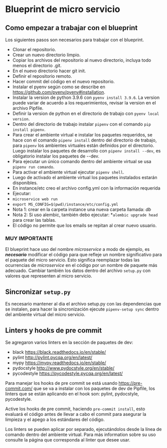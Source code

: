 # Blueprint de micro servicio



## Como empezar a trabajar con el blueprint

Los siguientes pasos son necesarios para trabajar con el blueprint.

* Clonar el repositorio.
* Crear un nuevo directorio limpio.
* Copiar los archivos del repositorio al nuevo directorio, incluya todo menos el directorio .git.
* En el nuevo directorio hacer git init.
* Definir el repositorio remoto.
* Hacer commit del código en el nuevo repositorio.
* Instalar el pyenv según como se describe en https://github.com/pyenv/pyenv#installation.
* Instalar la version de python 3.9.6 con `pyenv install 3.9.6`. La version puede variar de acuerdo a los requerimientos,
  revisar la version en el archivo Pipfile.
* Definir la version de python en el directorio de trabajo con `pyenv local version`.
* Dentro del directorio de trabajo instalar `pipenv` con el comando `pip install pipenv`.
* Para crear el ambiente virtual e instalar los paquetes requeridos, se hace con el comando `pipenv install` dentro del
  directorio de trabajo, para `pipenv` los ambientes virtuales están definidos por el directorio. Luego instalar los
  paquetes de desarrollo con `pipenv install --dev`, es obligatorio instalar los paquetes de --dev.
* Para ejecutar un único comando dentro del ambiente virtual se usa `pipenv run comando`.
* Para activar el ambiente virtual ejecutar `pipenv shell`.
* Luego de activado el ambiente virtual los paquetes instalados estarán disponibles.
* En instance/etc creo el archivo config.yml con la información requerida
* Ejecutar: 
* `microservice web run`
* `export MS_CONFIG=$(pwd)/instance/etc/config.yml`
* Nota 1: crear en la carpeta instance una nueva carpeta llamada: *db*
* Nota 2: Si uso alembic, también debo ejecutar: *`alembic upgrade head` para crear las tablas.
* El código no permite que los emails se repitan al crear nuevo usuario. 

### MUY IMPORTANTE

El blueprint hace uso del nombre _microservice_ a modo de ejemplo, es **_necesario_** modificar el código para que refleje
un nombre significativo para el paquete del micro servicio. Esto significa reemplazar todas las ocurrencias de _microservice_
en el código por un nombre de paquete más adecuado. Cambiar también los datos dentro del archivo `setup.py` con valores
que representen al micro servicio.

## Sincronizar `setup.py`

Es necesario mantener al dia el archivo setup.py con las dependencias que se instalen, para hacer la sincronización
ejecute `pipenv-setup sync` dentro del ambiente virtual del micro servicio.

## Linters y hooks de pre commit

Se agregaron varios linters en la sección de paquetes de dev:

* black https://black.readthedocs.io/en/stable/
* pylint http://pylint.pycqa.org/en/latest/
* mypy https://mypy.readthedocs.io/en/stable/
* pydocstyle http://www.pydocstyle.org/en/stable/
* pycodestyle https://pycodestyle.pycqa.org/en/latest/

Para manejar los hooks de pre commit se está usando https://pre-commit.com/ que se va a instalar con los paquetes de dev
de Pipfile, los linters que se están aplicando en el hook son: pylint, pydocstyle, pycodestyle.

Active los hooks de pre commit, haciendo `pre-commit install`, esto evaluará el código antes de llevar a cabo el commit
para asegurar la limpieza y el apego a los estándares del código.

Los linters se pueden aplicar por separado, ejecutándolos desde la línea de comando dentro del ambiente virtual. Para
más information sobre su uso consulte la página que corresponda al linter que desee usar.
